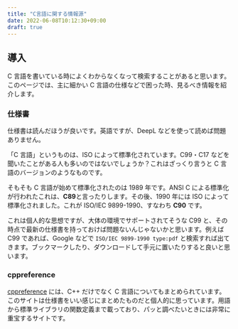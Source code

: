 ```yaml
---
title: "C言語に関する情報源"
date: 2022-06-08T10:12:30+09:00
draft: true
---
```


## 導入

C 言語を書いている時によくわからなくなって検索することがあると思います。このページでは、主に細かい C 言語の仕様などで困った時、見るべき情報を紹介します。

### 仕様書

仕様書は読んだほうが良いです。英語ですが、DeepL などを使って読めば問題ありません。

「C 言語」というものは、ISO によって標準化されています。C99・C17 などを聞いたことがある人も多いのではないでしょうか？これはざっくり言うと C 言語のバージョンのようなものです。

そもそも C 言語が始めて標準化されたのは 1989 年です。ANSI C による標準化が行われたこれは、**C89**と言ったりします。その後、1990 年には ISO によって標準化されました。これが ISO/IEC 9899-1990、すなわち **C90** です。

これは個人的な思想ですが、大体の環境でサポートされてそうな C99 と、その時点で最新の仕様書を持っておけば問題ないんじゃないかと思います。例えば C99 であれば、Google などで `ISO/IEC 9899-1990 type:pdf` と検索すれば出てきます。ブックマークしたり、ダウンロードして手元に置いたりすると良いと思います。

### cppreference

[cppreference](https://en.cppreference.com/w/) には、C++ だけでなく C 言語についてもまとめられています。このサイトは仕様書をいい感じにまとめたものだと個人的に思っています。用語から標準ライブラリの関数定義まで載っており、パッと調べたいときには非常に重宝するサイトです。
